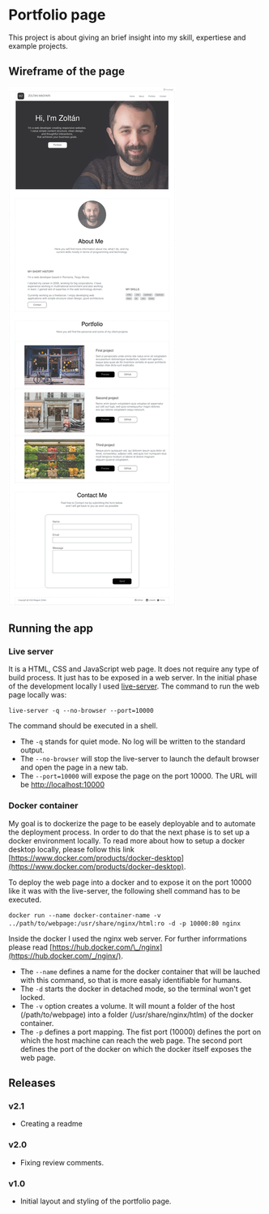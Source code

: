 # Portfolio page

This project is about giving an brief insight into my skill, expertiese and example projects.

## Wireframe of the page

![doc/wireframes/index.html.png](doc/wireframes/index.html.png)

## Running the app

### Live server

It is a HTML, CSS and JavaScript web page. It does not require any type of build process. It just has to be exposed in a web server. In the initial phase of the development locally I used [live-server](https://www.npmjs.com/package/live-server). The command to run the web page locally was:

```shell
live-server -q --no-browser --port=10000
```

The command should be executed in a shell.

-   The `-q` stands for quiet mode. No log will be written to the standard output.
-   The `--no-browser` will stop the live-server to launch the default browser and open the page in a new tab.
-   The `--port=10000` will expose the page on the port 10000. The URL will be [http://localhost:10000](http://localhost:10000)

### Docker container

My goal is to dockerize the page to be easely deployable and to automate the deployment process. In order to do that the next phase is to set up a docker environment locally. To read more about how to setup a docker desktop locally, please follow this link [https://www.docker.com/products/docker-desktop](https://www.docker.com/products/docker-desktop).

To deploy the web page into a docker and to expose it on the port 10000 like it was with the live-server, the following shell command has to be executed.

```shell
docker run --name docker-container-name -v ../path/to/webpage:/usr/share/nginx/html:ro -d -p 10000:80 nginx
```

Inside the docker I used the nginx web server. For further inforrmations please read [https://hub.docker.com/\_/nginx](https://hub.docker.com/_/nginx/).

-   The `--name` defines a name for the docker container that will be lauched with this command, so that is more easaly identifiable for humans.
-   The `-d` starts the docker in detached mode, so the terminal won't get locked.
-   The `-v` option creates a volume. It will mount a folder of the host (/path/to/webpage) into a folder (/usr/share/nginx/htlm) of the docker container.
-   The `-p` defines a port mapping. The fist port (10000) defines the port on which the host machine can reach the web page. The second port defines the port of the docker on which the docker itself exposes the web page.

## Releases

### v2.1

-   Creating a readme

### v2.0

-   Fixing review comments.

### v1.0

-   Initial layout and styling of the portfolio page.
